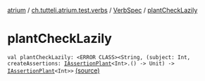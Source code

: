 [atrium](../../index.md) / [ch.tutteli.atrium.test.verbs](../index.md) / [VerbSpec](index.md) / [plantCheckLazily](.)

# plantCheckLazily

`val plantCheckLazily: <ERROR CLASS><String, (subject: Int, createAssertions: `[`IAssertionPlant`](../../ch.tutteli.atrium.creating/-i-assertion-plant/index.md)`<Int>.() -> Unit) -> `[`IAssertionPlant`](../../ch.tutteli.atrium.creating/-i-assertion-plant/index.md)`<Int>>` [(source)](https://github.com/robstoll/atrium/tree/master/atrium-test/src/main/kotlin/ch/tutteli/atrium/test/verbs/VerbSpec.kt#L39)